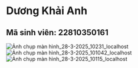 # Dương Khải Anh
## Mã sinh viên: 22810350161

![Ảnh chụp màn hình_28-3-2025_10231_localhost](https://github.com/user-attachments/assets/89c0e9fe-45b6-4d80-8205-089a34960de6)
![Ảnh chụp màn hình_28-3-2025_101042_localhost](https://github.com/user-attachments/assets/03ef0829-cc19-4c4c-97cf-792cf33e2350)
![Ảnh chụp màn hình_28-3-2025_10115_localhost](https://github.com/user-attachments/assets/735ad3b3-a43f-44c3-a3b5-d2c85bf99f3e)
